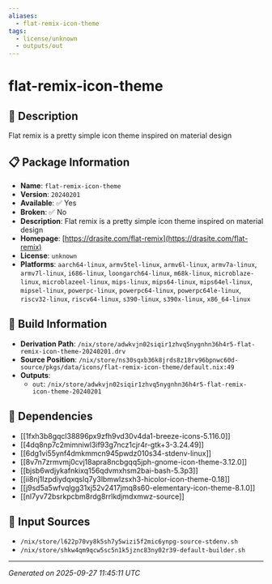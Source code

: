 ```yaml
---
aliases:
  - flat-remix-icon-theme
tags:
  - license/unknown
  - outputs/out
---
```


# flat-remix-icon-theme

## 📝 Description

Flat remix is a pretty simple icon theme inspired on material design

## 📋 Package Information

- **Name**: `flat-remix-icon-theme`
- **Version**: `20240201`
- **Available**: ✅ Yes
- **Broken**: ✅ No
- **Description**: Flat remix is a pretty simple icon theme inspired on material design
- **Homepage**: [https://drasite.com/flat-remix](https://drasite.com/flat-remix)
- **License**: `unknown`
- **Platforms**: `aarch64-linux`, `armv5tel-linux`, `armv6l-linux`, `armv7a-linux`, `armv7l-linux`, `i686-linux`, `loongarch64-linux`, `m68k-linux`, `microblaze-linux`, `microblazeel-linux`, `mips-linux`, `mips64-linux`, `mips64el-linux`, `mipsel-linux`, `powerpc-linux`, `powerpc64-linux`, `powerpc64le-linux`, `riscv32-linux`, `riscv64-linux`, `s390-linux`, `s390x-linux`, `x86_64-linux`

## 🔧 Build Information

- **Derivation Path**: `/nix/store/adwkvjn02siqir1zhvq5nygnhn36h4r5-flat-remix-icon-theme-20240201.drv`
- **Source Position**: `/nix/store/ns30sqxb36k8jrds8z18rv96bpnwc60d-source/pkgs/data/icons/flat-remix-icon-theme/default.nix:49`
- **Outputs**:
  - `out`:  `/nix/store/adwkvjn02siqir1zhvq5nygnhn36h4r5-flat-remix-icon-theme-20240201`

## 🔗 Dependencies

- [[1fxh3b8gqcl38896px9zfh9vd30v4da1-breeze-icons-5.116.0]]
- [[4dq8np7c2mimniwl3if93g7ncz1cjr4r-gtk+3-3.24.49]]
- [[6dg1vi55ynf4dmkmmcn945pwdz010s34-stdenv-linux]]
- [[8v7n7zrmvmj0cvj18apra8ncbgqq5jph-gnome-icon-theme-3.12.0]]
- [[bjsb6wdjykafnkixq156qdvmxhsm2bai-bash-5.3p3]]
- [[ii8nj1lzpdiydqxqslq7y3lbmwlzsxh3-hicolor-icon-theme-0.18]]
- [[j9sd5a5wfvqlgg31xj52v2417jmq8s60-elementary-icon-theme-8.1.0]]
- [[nl7yv72bsrkpcbm8rdg8rrlkdjmdxmwz-source]]

## 📁 Input Sources

- `/nix/store/l622p70vy8k5sh7y5wizi5f2mic6ynpg-source-stdenv.sh`
- `/nix/store/shkw4qm9qcw5sc5n1k5jznc83ny02r39-default-builder.sh`

---
*Generated on 2025-09-27 11:45:11 UTC*
